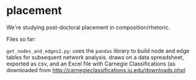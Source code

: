 # placement
We're studying post-doctoral placement in composition/rhetoric.

Files so far:

`get_nodes_and_edges2.py`: uses the `pandas` library to build node and edge tables for subsequent network analysis. 
draws on a data spreadsheet, exported as csv, and an Excel file with Carnegie Classifications (as downloaded from http://carnegieclassifications.iu.edu/downloads.php)

